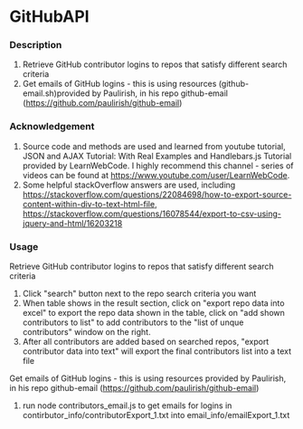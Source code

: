 # GitHubAPI
### Description
1. Retrieve GitHub contributor logins to repos that satisfy different search criteria
2. Get emails of GitHub logins - this is using resources (github-email.sh)provided by Paulirish, in his repo github-email (https://github.com/paulirish/github-email)

### Acknowledgement
1. Source code and methods are used and learned from youtube tutorial, JSON and AJAX Tutorial: With Real Examples and Handlebars.js Tutorial provided by LearnWebCode. I highly recommend this channel - series of videos can be found at https://www.youtube.com/user/LearnWebCode.
2. Some helpful stackOverflow answers are used, including
https://stackoverflow.com/questions/22084698/how-to-export-source-content-within-div-to-text-html-file,
https://stackoverflow.com/questions/16078544/export-to-csv-using-jquery-and-html/16203218

### Usage
Retrieve GitHub contributor logins to repos that satisfy different search criteria
1. Click "search" button next to the repo search criteria you want
2. When table shows in the result section, click on "export repo data into excel" to export the repo data shown in the table, click on "add shown contributors to list" to add contributors to the "list of unque contributors" window on the right.
3. After all contributors are added based on searched repos, "export contributor data into text" will export the final contributors list into a text file

 Get emails of GitHub logins - this is using resources provided by Paulirish, in his repo github-email (https://github.com/paulirish/github-email)
 1. run node contributors_email.js to get emails for logins in contirbutor_info/contributorExport_1.txt into email_info/emailExport_1.txt


